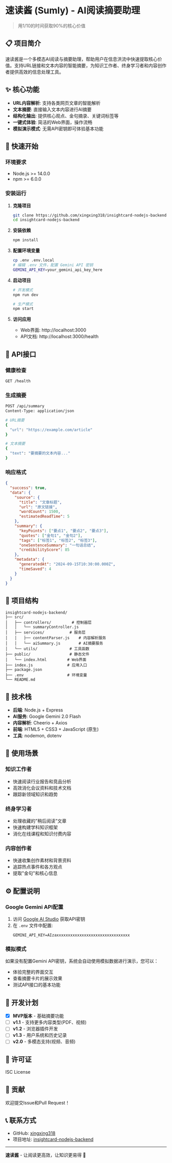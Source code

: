 # 速读酱 (Sumly) - AI阅读摘要助理

> 用1/10的时间获取90%的核心价值

## 📋 项目简介

速读酱是一个多模态AI阅读与摘要助理，帮助用户在信息洪流中快速提取核心价值。支持URL链接和文本内容的智能摘要，为知识工作者、终身学习者和内容创作者提供高效的信息处理工具。

## ✨ 核心功能

- **URL内容解析**: 支持各类网页文章的智能解析
- **文本摘要**: 直接输入文本内容进行AI摘要
- **结构化输出**: 提供核心观点、金句摘录、关键词标签等
- **一键式体验**: 简洁的Web界面，操作流畅
- **模拟演示模式**: 无需API密钥即可体验基本功能

## 🚀 快速开始

### 环境要求

- Node.js >= 14.0.0
- npm >= 6.0.0

### 安装运行

1. **克隆项目**
   ```bash
   git clone https://github.com/xingxing318/insightcard-nodejs-backend.git
   cd insightcard-nodejs-backend
   ```

2. **安装依赖**
   ```bash
   npm install
   ```

3. **配置环境变量**
   ```bash
   cp .env .env.local
   # 编辑 .env 文件，配置 Gemini API 密钥
   GEMINI_API_KEY=your_gemini_api_key_here
   ```

4. **启动项目**
   ```bash
   # 开发模式
   npm run dev

   # 生产模式
   npm start
   ```

5. **访问应用**
   - Web界面: http://localhost:3000
   - API文档: http://localhost:3000/health

## 🔧 API接口

### 健康检查
```bash
GET /health
```

### 生成摘要
```bash
POST /api/summary
Content-Type: application/json

# URL摘要
{
  "url": "https://example.com/article"
}

# 文本摘要
{
  "text": "要摘要的文本内容..."
}
```

### 响应格式
```json
{
  "success": true,
  "data": {
    "source": {
      "title": "文章标题",
      "url": "原文链接",
      "wordCount": 1500,
      "estimatedReadTime": 5
    },
    "summary": {
      "keyPoints": ["要点1", "要点2", "要点3"],
      "quotes": ["金句1", "金句2"],
      "tags": ["标签1", "标签2", "标签3"],
      "oneSentenceSummary": "一句话总结",
      "credibilityScore": 85
    },
    "metadata": {
      "generatedAt": "2024-09-15T10:30:00.000Z",
      "timeSaved": 4
    }
  }
}
```

## 📁 项目结构

```
insightcard-nodejs-backend/
├── src/
│   ├── controllers/         # 控制器层
│   │   └── summaryController.js
│   ├── services/           # 服务层
│   │   ├── contentParser.js    # 内容解析服务
│   │   └── aiSummary.js        # AI摘要服务
│   └── utils/              # 工具函数
├── public/                 # 静态文件
│   └── index.html         # Web界面
├── index.js               # 应用入口
├── package.json
├── .env                   # 环境变量
└── README.md
```

## 🔧 技术栈

- **后端**: Node.js + Express
- **AI服务**: Google Gemini 2.0 Flash
- **内容解析**: Cheerio + Axios
- **前端**: HTML5 + CSS3 + JavaScript (原生)
- **工具**: nodemon, dotenv

## 🎯 使用场景

### 知识工作者
- 快速阅读行业报告和竞品分析
- 高效消化会议资料和技术文档
- 跟踪新领域知识和趋势

### 终身学习者
- 处理收藏的"稍后阅读"文章
- 快速构建学科知识框架
- 消化在线课程和知识付费内容

### 内容创作者
- 快速收集创作素材和背景资料
- 追踪热点事件和各方观点
- 提取"金句"和核心信息

## ⚙️ 配置说明

### Google Gemini API配置
1. 访问 [Google AI Studio](https://makersuite.google.com/app/apikey) 获取API密钥
2. 在 `.env` 文件中配置:
   ```
   GEMINI_API_KEY=AIzaxxxxxxxxxxxxxxxxxxxxxxxxxxxxxxxx
   ```

### 模拟模式
如果没有配置Gemini API密钥，系统会自动使用模拟数据进行演示，您可以：
- 体验完整的界面交互
- 查看摘要卡片的展示效果
- 测试API接口的基本功能

## 🔄 开发计划

- [x] **MVP版本** - 基础摘要功能
- [ ] **v1.1** - 支持更多内容类型(PDF、视频)
- [ ] **v1.2** - 浏览器插件开发
- [ ] **v1.3** - 用户系统和历史记录
- [ ] **v2.0** - 多模态支持(视频、音频)

## 📝 许可证

ISC License

## 🤝 贡献

欢迎提交Issue和Pull Request！

## 📞 联系方式

- GitHub: [xingxing318](https://github.com/xingxing318)
- 项目地址: [insightcard-nodejs-backend](https://github.com/xingxing318/insightcard-nodejs-backend)

---

**速读酱** - 让阅读更高效，让知识更易得 🚀